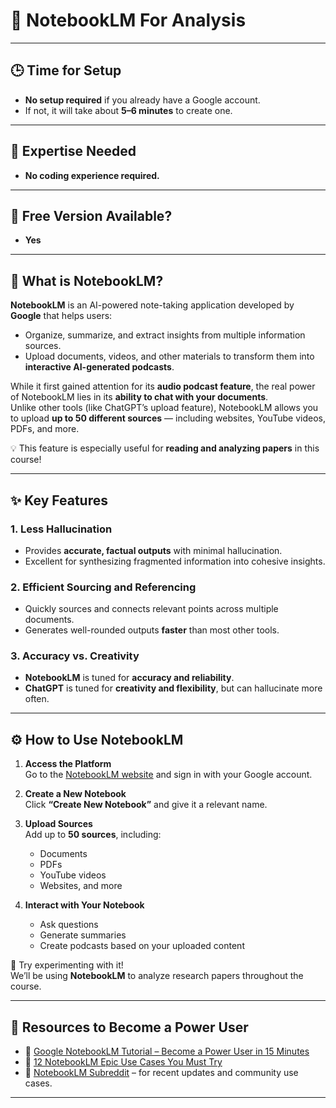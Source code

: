 
# 🧠 NotebookLM For Analysis

---

## 🕒 Time for Setup
- **No setup required** if you already have a Google account.  
- If not, it will take about **5–6 minutes** to create one.

---

## 🧩 Expertise Needed
- **No coding experience required.**

---

## 💸 Free Version Available?
- **Yes**

---

## 🧾 What is NotebookLM?

**NotebookLM** is an AI-powered note-taking application developed by **Google** that helps users:
- Organize, summarize, and extract insights from multiple information sources.  
- Upload documents, videos, and other materials to transform them into **interactive AI-generated podcasts**.

While it first gained attention for its **audio podcast feature**, the real power of NotebookLM lies in its **ability to chat with your documents**.  
Unlike other tools (like ChatGPT’s upload feature), NotebookLM allows you to upload **up to 50 different sources** — including websites, YouTube videos, PDFs, and more.

💡 This feature is especially useful for **reading and analyzing papers** in this course!

---

## ✨ Key Features

### 1. Less Hallucination
- Provides **accurate, factual outputs** with minimal hallucination.  
- Excellent for synthesizing fragmented information into cohesive insights.

### 2. Efficient Sourcing and Referencing
- Quickly sources and connects relevant points across multiple documents.  
- Generates well-rounded outputs **faster** than most other tools.

### 3. Accuracy vs. Creativity
- **NotebookLM** is tuned for **accuracy and reliability**.  
- **ChatGPT** is tuned for **creativity and flexibility**, but can hallucinate more often.

---

## ⚙️ How to Use NotebookLM

1. **Access the Platform**  
   Go to the [NotebookLM website](https://notebooklm.google.com) and sign in with your Google account.

2. **Create a New Notebook**  
   Click **“Create New Notebook”** and give it a relevant name.

3. **Upload Sources**  
   Add up to **50 sources**, including:
   - Documents  
   - PDFs  
   - YouTube videos  
   - Websites, and more

4. **Interact with Your Notebook**  
   - Ask questions  
   - Generate summaries  
   - Create podcasts based on your uploaded content

🧪 Try experimenting with it!  
We’ll be using **NotebookLM** to analyze research papers throughout the course.

---

## 🚀 Resources to Become a Power User

- 🎥 [Google NotebookLM Tutorial – Become a Power User in 15 Minutes](#)  
- 🎥 [12 NotebookLM Epic Use Cases You Must Try](#)  
- 💬 [NotebookLM Subreddit](https://www.reddit.com/r/NotebookLM) – for recent updates and community use cases.

---

